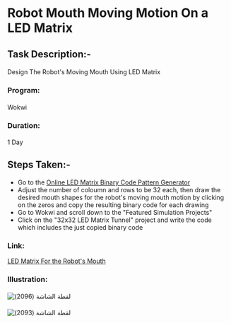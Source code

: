 # Robot Mouth Moving Motion On a LED Matrix
#### 
## Task Description:-
#### 
Design The Robot's Moving Mouth Using LED Matrix
#### 
### Program:
#### 
Wokwi
#### 
### Duration:
#### 
1 Day
####
## Steps Taken:-
#### 
- Go to the [Online LED Matrix Binary Code Pattern Generator](https://www.riyas.org/2013/12/online-led-matrix-font-generator-with.html)  
- Adjust the number of coloumn and rows to be 32 each, then draw the desired mouth shapes for the robot's moving mouth motion by clicking on the zeros and copy the resulting binary code for each drawing  
- Go to Wokwi and scroll down to the "Featured Simulation Projects"  
- Click on the "32x32 LED Matrix Tunnel" project and write the code which includes the just copied binary code   
#### 
### Link:
[LED Matrix For the Robot's Mouth](https://wokwi.com/projects/404011878835695617)
#### 
### Illustration:
#### 
![‏‏لقطة الشاشة (2096)](https://github.com/user-attachments/assets/825981d3-573f-4b7b-9c18-916b291c977e)
#### 
![‏‏لقطة الشاشة (2093)](https://github.com/user-attachments/assets/67b9ee93-d604-4d7a-89ab-5c5dabc07061)
#### 



